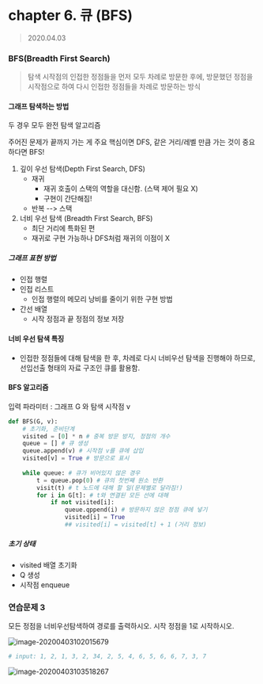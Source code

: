 # chapter 6. 큐 (BFS)

> 2020.04.03

### BFS(Breadth First Search)

> 탐색 시작점의 인접한 정점들을 먼저 모두 차례로 방문한 후에, 방문했던 정점을 시작점으로 하여 다시 인접한 정점들을 차례로 방문하는 방식

#### 그래프 탐색하는 방법

두 경우 모두 완전 탐색 알고리즘

주어진 문제가 끝까지 가는 게 주요 핵심이면 DFS, 같은 거리/레벨 만큼 가는 것이 중요하다면 BFS!

1. 깊이 우선 탐색(Depth First Search, DFS)
   - 재귀
     - 재귀 호출이 스택의 역할을 대신함. (스택 제어 필요 X)
     - 구현이 간단해짐!
   - 반복 --> 스택
2. 너비 우선 탐색 (Breadth First Search, BFS)
   - 최단 거리에 특화된 편
   - 재귀로 구현 가능하나 DFS처럼 재귀의 이점이 X

##### 그래프 표현 방법

- 인접 행렬
- 인접 리스트
  - 인접 행렬의 메모리 낭비를 줄이기 위한 구현 방법
- 간선 배열
  - 시작 정점과 끝 정점의 정보 저장

#### 너비 우선 탐색 특징

- 인접한 정점들에 대해 탐색을 한 후, 차레로 다시 너비우선 탐색을 진행해야 하므로, 선입선출 형태의 자료 구조인 큐를 활용함.

#### BFS 알고리즘

입력 파라미터 : 그래프 G 와 탐색 시작점 v

```python
def BFS(G, v):
    # 초기화, 준비단계
    visited = [0] * n # 중복 방문 방지, 정점의 개수
    queue = [] # 큐 생성
    queue.append(v) # 시작점 v를 큐에 삽입
    visited[v] = True # 방문으로 표시
    
    while queue: # 큐가 비어있지 않은 경우
        t = queue.pop(0) # 큐의 첫번째 원소 반환
    	visit(t) # t 노드에 대해 할 일(문제별로 달라짐!)
        for i in G[t]: # t와 연결된 모든 선에 대해
            if not visited[i]: 
                queue.qppend(i) # 방문하지 않은 정점 큐에 넣기
                visited[i] = True         
                ## visited[i] = visited[t] + 1 (거리 정보)
```

##### 초기 상태

- visited 배열 초기화
- Q 생성
- 시작점 enqueue

### 연습문제 3

모든 정점을 너비우선탐색하여 경로를 출력하시오. 시작 정점을 1로 시작하시오.

![image-20200403102015679](C:\Users\youbi\AppData\Roaming\Typora\typora-user-images\image-20200403102015679.png)

```python
# input: 1, 2, 1, 3, 2, 34, 2, 5, 4, 6, 5, 6, 6, 7, 3, 7

```

![image-20200403103518267](C:\Users\youbi\AppData\Roaming\Typora\typora-user-images\image-20200403103518267.png)

### 